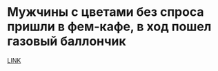 # Мужчины с цветами без спроса пришли в фем-кафе, в ход пошел газовый баллончик



[LINK](https://varlamov.ru/3338993.html)